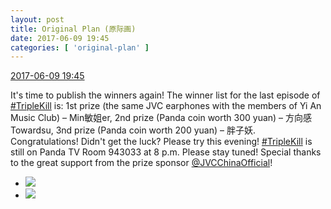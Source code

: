 ```yaml
---
layout: post
title: Original Plan (原际画)
date: 2017-06-09 19:45
categories: [ 'original-plan' ]
---
```


<div class="weibo-info">
  <a href="http://weibo.com/5626539553/F73rn2FwY">2017-06-09 19:45</a>
</div>

It's time to publish the winners again! The winner list for the last episode of [#TripleKill](http://weibo.com/p/100808d614267acb9089db17679bfac43299ac) is: 1st prize (the same JVC earphones with the members of Yi An Music Club) – Min敏姐er, 2nd prize (Panda coin worth 300 yuan) – 方向感Towardsu, 3nd prize (Panda coin worth 200 yuan) – 胖子妖. Congratulations! Didn't get the luck? Please try this evening! [#TripleKill](http://weibo.com/p/100808d614267acb9089db17679bfac43299ac) is still on Panda TV Room 943033 at 8 p.m. Please stay tuned! Special thanks to the great support from the prize sponsor [@JVCChinaOfficial](http://weibo.com/everio)!

<!-- more -->

<ul class="weibo-pic-list-1">
  <li class="weibo-pic">
    <a href="http://wx3.sinaimg.cn/mw690/0068MnXXgy1fgf6rb2nzyj30qo14046u.jpg"><img src="http://wx3.sinaimg.cn/thumb150/0068MnXXgy1fgf6rb2nzyj30qo14046u.jpg" /></a>
  </li>
  <li class="weibo-pic">
    <a href="http://wx3.sinaimg.cn/mw690/0068MnXXgy1fgf6rbyqhcj30qo0qogtb.jpg"><img src="http://wx3.sinaimg.cn/thumb150/0068MnXXgy1fgf6rbyqhcj30qo0qogtb.jpg" /></a>
  </li>
</ul>
